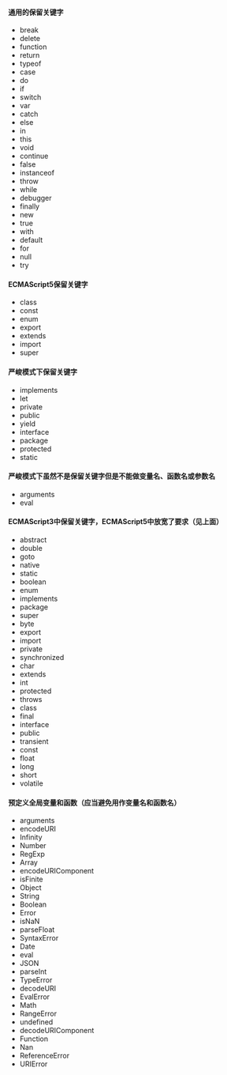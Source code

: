 #### 通用的保留关键字
- break
- delete
- function
- return
- typeof
- case
- do
- if
- switch
- var
- catch
- else
- in
- this
- void
- continue
- false
- instanceof
- throw
- while
- debugger
- finally
- new
- true
- with
- default
- for
- null
- try

#### ECMAScript5保留关键字
- class
- const
- enum
- export
- extends
- import
- super

#### 严峻模式下保留关键字
- implements
- let
- private
- public
- yield
- interface
- package
- protected
- static

#### 严峻模式下虽然不是保留关键字但是不能做变量名、函数名或参数名
- arguments
- eval

#### ECMAScript3中保留关键字，ECMAScript5中放宽了要求（见上面）
- abstract
- double
- goto
- native
- static
- boolean
- enum
- implements
- package
- super
- byte
- export
- import
- private
- synchronized
- char
- extends
- int
- protected
- throws
- class
- final
- interface
- public
- transient
- const
- float
- long
- short
- volatile

#### 预定义全局变量和函数（应当避免用作变量名和函数名）
- arguments
- encodeURI
- Infinity
- Number
- RegExp
- Array
- encodeURIComponent
- isFinite
- Object
- String
- Boolean
- Error
- isNaN
- parseFloat
- SyntaxError
- Date
- eval
- JSON
- parseInt
- TypeError
- decodeURI
- EvalError
- Math
- RangeError
- undefined
- decodeURIComponent
- Function
- Nan
- ReferenceError
- URIError

